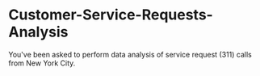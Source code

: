 # Customer-Service-Requests-Analysis
You've been asked to perform data analysis of service request (311) calls from New York City. 
